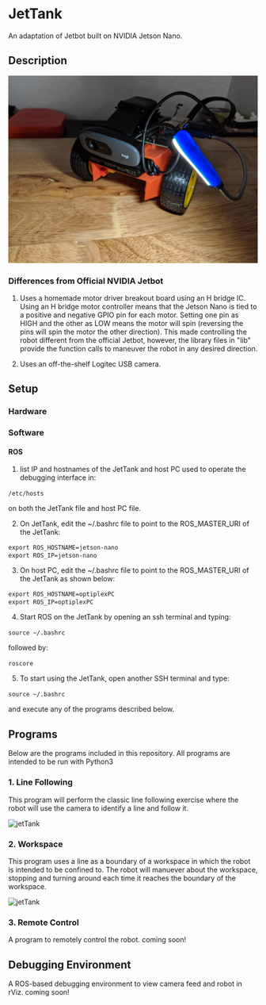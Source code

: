 # JetTank
An adaptation of Jetbot built on NVIDIA Jetson Nano.

## Description

![jetTank](https://github.com/estods3/JetTank/blob/master/documentation/JetTankBuild.jpg)

### Differences from Official NVIDIA Jetbot
1. Uses a homemade motor driver breakout board using an H bridge IC.
Using an H bridge motor controller means that the Jetson Nano is tied to a positive and negative GPIO pin for each motor. Setting one pin as HIGH and the other as LOW means the motor will spin (reversing the pins will spin the motor the other direction). This made controlling the robot different from the official Jetbot, however, the library files in "lib" provide the function calls to maneuver the robot in any desired direction.

2. Uses an off-the-shelf Logitec USB camera.

## Setup

### Hardware


### Software

#### ROS

1. list IP and hostnames of the JetTank and host PC used to operate the debugging interface in:

```/etc/hosts```

on both the JetTank file and host PC file.

2. On JetTank, edit the ~/.bashrc file to point to the ROS_MASTER_URI of the JetTank:

```export ROS_MASTER_URI=http://jetson-nano:11311
export ROS_HOSTNAME=jetson-nano
export ROS_IP=jetson-nano
```

3. On host PC, edit the ~/.bashrc file to point to the ROS_MASTER_URI of the JetTank as shown below:

```export ROS_MASTER_URI=http://jetson-nano:11311
export ROS_HOSTNAME=optiplexPC
export ROS_IP=optiplexPC
```
4. Start ROS on the JetTank by opening an ssh terminal and typing:

```source ~/.bashrc```

followed by:

```roscore```

5. To start using the JetTank, open another SSH terminal and type:

```source ~/.bashrc```

and execute any of the programs described below.


## Programs
Below are the programs included in this repository. All programs are intended to be run with Python3

### 1. Line Following

This program will perform the classic line following exercise where the robot will use the camera to identify a line and follow it.

![jetTank](https://github.com/estods3/JetTank/blob/master/documentation/linefollowing.gif)



### 2. Workspace

This program uses a line as a boundary of a workspace in which the robot is intended to be confined to. The robot will manuever about the workspace, stopping and turning around each time it reaches the boundary of the workspace.

![jetTank](https://github.com/estods3/JetTank/blob/master/documentation/workspace.gif)


### 3. Remote Control
A program to remotely control the robot.
coming soon!

## Debugging Environment
A ROS-based debugging environment to view camera feed and robot in rViz.
coming soon!
